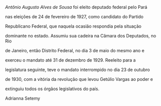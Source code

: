 

*Antônio Augusto Alves de Sousa* foi eleito deputado federal pelo Pará

nas eleições de 24 de fevereiro de 1927, como candidato do Partido

Republicano Federal, que naquela ocasião respondia pela situação

dominante no estado. Assumiu sua cadeira na Câmara dos Deputados, no Rio

de Janeiro, então Distrito Federal, no dia 3 de maio do mesmo ano e

exerceu o mandato até 31 de dezembro de 1929. Reeleito para a

legislatura seguinte, teve o mandato interrompido no dia 23 de outubro

de 1930, com a vitória da revolução que levou Getúlio Vargas ao poder e

extinguiu todos os órgãos legislativos do país.



Adrianna Setemy



